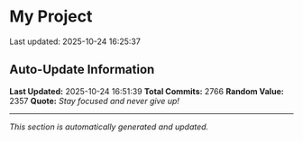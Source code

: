# My Project


Last updated: 2025-10-24 16:25:37





















































































































































































































































































































































































































































































































































































































































































































































































































































































































































































































































































































































































































































































































































































































































































































































































































































































































































































































































































































































































































































































































































































































































































































































































































































































































































































































































































































































































































































































































































































































































































































































































































































































## Auto-Update Information

**Last Updated:** 2025-10-24 16:51:39
**Total Commits:** 2766
**Random Value:** 2357
**Quote:** _Stay focused and never give up!_

---
_This section is automatically generated and updated._